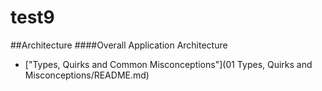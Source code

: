 # test9

##Architecture
####Overall Application Architecture

* ["Types, Quirks and Common Misconceptions"](01 Types, Quirks and Misconceptions/README.md)
